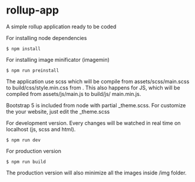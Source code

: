 # rollup-app
A simple rollup application ready to be coded

For installing node dependencies

```
$ npm install

```
For installing image minificator (imagemin)

```
$ npm run preinstall

```


The application use scss which will be compile from assets/scss/main.scss to build/css/style.min.css from . This also happens for JS, which will be compiled from assets/js/main.js to build/js/ main.min.js.

Bootstrap 5 is included from node with partial _theme.scss. For customize the your website, just edit the _theme.scss

For development version. Every changes will be watched in real time on localhost (js, scss and html).

```
$ npm run dev

```
For production version

```
$ npm run build

```
The production version will also minimize all the images inside /img folder.
